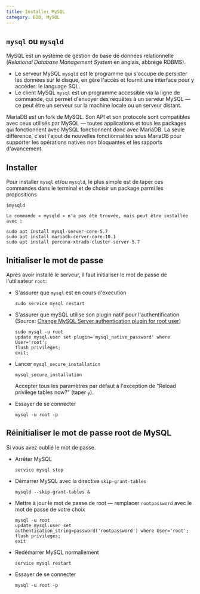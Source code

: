 ```yaml
---
title: Installer MySQL
category: BDD, MySQL
---
```


## `mysql` ou `mysqld`

MySQL est un système de gestion de base de données relationnelle (*Relational Database Management System* en anglais, abbrégé RDBMS).

* Le serveur MySQL `mysqld` est le programme qui s'occupe de persister les données sur le disque, en gère l'accès et fournit une interface pour y accéder: le language SQL.
* Le client MySQL `mysql` est un programme accessible via la ligne de commande, qui permet d'envoyer des requêtes à un serveur MySQL — ce peut être un serveur sur la machine locale ou un serveur distant.

MariaDB est un fork de MySQL. Son API et son protocole sont compatibles avec ceux utilisés par MySQL — toutes applications et tous les packages qui fonctionnent avec MySQL fonctionnent donc avec MariaDB.
La seule différence, c'est l'ajout de nouvelles fonctionnalités sous MariaDB pour supporter les opérations natives non bloquantes et les rapports d'avancement.

## Installer

Pour installer `mysql` et/ou `mysqld`, le plus simple est de taper ces commandes dans le terminal et de choisir un package parmi les propositions

```
$mysqld

La commande « mysqld » n'a pas été trouvée, mais peut être installée avec :

sudo apt install mysql-server-core-5.7            
sudo apt install mariadb-server-core-10.1         
sudo apt install percona-xtradb-cluster-server-5.7
```

## Initialiser le mot de passe

Après avoir installé le serveur, il faut initialiser le mot de passe de l'utilisateur `root`:

* S'assurer que `mysql` est en cours d'execution

  ```
  sudo service mysql restart
  ```

* S'assurer que mySQL utilise son plugin natif pour l'authentification  
  (Source: [Change MySQL Server authentication plugin for root user](https://blog.ndk.name/change-mysql-server-authentication-plugin-for-root-user/))

  ```
  sudo mysql -u root
  update mysql.user set plugin='mysql_native_password' where User='root';
  flush privileges;
  exit;
  ```

* Lancer `mysql_secure_installation`

  ```
  mysql_secure_installation
  ```

  Accepter tous les paramètres par défaut à l'exception de "Reload privilege tables now?" (taper `y`).

* Essayer de se connecter

  ```
  mysql -u root -p
  ```

## Réinitialiser le mot de passe root de MySQL

Si vous avez oublié le mot de passe.

* Arrêter MySQL

  ```
  service mysql stop
  ```

* Démarrer MySQL avec la directive `skip-grant-tables`

  ```
  mysqld --skip-grant-tables &
  ```

* Mettre à jour le mot de passe de root — remplacer `rootpassword` avec le mot de passe de votre choix

  ```
  mysql -u root
  update mysql.user set authentication_string=password('rootpassword') where User='root';
  flush privileges;
  exit
  ```

* Redémarrer MySQL normallement

  ```
  service mysql restart
  ```

* Essayer de se connecter

  ```
  mysql -u root -p
  ```
